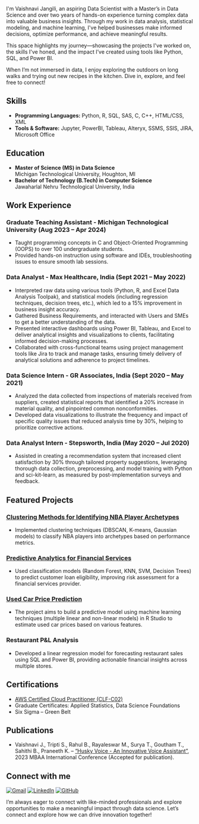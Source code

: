 
I'm Vaishnavi Jangili, an aspiring Data Scientist with a Master’s in Data Science and over two years of hands-on experience turning complex data into valuable business insights. Through my work in data analysis, statistical modeling, and machine learning, I've helped businesses make informed decisions, optimize performance, and achieve meaningful results.

This space highlights my journey—showcasing the projects I've worked on, the skills I've honed, and the impact I’ve created using tools like Python, SQL, and Power BI.

When I’m not immersed in data, I enjoy exploring the outdoors on long walks and trying out new recipes in the kitchen. Dive in, explore, and feel free to connect!

## Skills
- **Programming Languages:** Python, R, SQL, SAS, C, C++, HTML/CSS, XML
- **Tools & Software:** Jupyter, PowerBI, Tableau, Alteryx, SSMS, SSIS, JIRA, Microsoft Office

## Education
- **Master of Science (MS) in Data Science**  
  Michigan Technological University, Houghton, MI
- **Bachelor of Technology (B.Tech) in Computer Science**  
  Jawaharlal Nehru Technological University, India

## Work Experience

### Graduate Teaching Assistant - Michigan Technological University (Aug 2023 – Apr 2024)
- Taught programming concepts in C and Object-Oriented Programming (OOPS) to over 100 undergraduate students.
- Provided hands-on instruction using software and IDEs, troubleshooting issues to ensure smooth lab sessions.

### Data Analyst - Max Healthcare, India (Sept 2021 – May 2022)
- Interpreted raw data using various tools (Python, R, and Excel Data Analysis Toolpak), and statistical models (including regression techniques, decision trees, etc.), which led to a 15% improvement in business insight accuracy.
- Gathered Business Requirements, and interacted with Users and SMEs to get a better understanding of the data.
- Presented interactive dashboards using Power BI, Tableau, and Excel to deliver analytical insights and visualizations to clients, facilitating informed decision-making processes.
- Collaborated with cross-functional teams using project management tools like Jira to track and manage tasks, ensuring timely delivery of analytical solutions and adherence to project timelines.

### Data Science Intern - GR Associates, India (Sept 2020 – May 2021)
- Analyzed the data collected from inspections of materials received from suppliers, created statistical reports that identified a 20% increase in material quality, and pinpointed common nonconformities.
- Developed data visualizations to illustrate the frequency and impact of specific quality issues that reduced analysis time by 30%, helping to prioritize corrective actions.

### Data Analyst Intern - Stepsworth, India (May 2020 – Jul 2020)
- Assisted in creating a recommendation system that increased client satisfaction by 30% through tailored property suggestions, leveraging thorough data collection, preprocessing, and model training with Python and sci-kit-learn, as measured by post-implementation surveys and feedback.

## Featured Projects

### [Clustering Methods for Identifying NBA Player Archetypes](https://github.com/vjangili-26/Clustering-methods-for-identifying-NBA-player-archetypes)
- Implemented clustering techniques (DBSCAN, K-means, Gaussian models) to classify NBA players into archetypes based on performance metrics.

### [Predictive Analytics for Financial Services](https://github.com/vjangili-26/Predictive-Analytics-for-Financial-Services-)
- Used classification models (Random Forest, KNN, SVM, Decision Trees) to predict customer loan eligibility, improving risk assessment for a financial services provider.

### [Used Car Price Prediction](https://github.com/vjangili-26/Use-car-price-prediction)
- The project aims to build a predictive model using machine learning techniques (multiple linear and non-linear models) in R Studio to estimate used car prices based on various features.

### Restaurant P&L Analysis
- Developed a linear regression model for forecasting restaurant sales using SQL and Power BI, providing actionable financial insights across multiple stores.

## Certifications
- [AWS Certified Cloud Practitioner (CLF-C02)](https://www.credly.com/badges/2ad23967-ccbb-4369-b0d0-77347afb1510/public_url)
- Graduate Certificates: Applied Statistics, Data Science Foundations
- Six Sigma – Green Belt

## Publications
- Vaishnavi J., Tripti S., Rahul B., Rayaleswar M., Surya T., Goutham T., Sahithi B., Praneeth K. – [“Husky Voice - An Innovative Voice Assistant”](https://cdn.ymaws.com/mbaainternational.site-ym.com/resource/resmgr/2023_conference/archived_programs/MBAAI_program_2023_with_awar.pdf), 2023 MBAA International Conference (Accepted for publication).

## Connect with me

[![Gmail](https://img.shields.io/badge/Gmail-D14836?style=for-the-badge&logo=gmail&logoColor=white)](mailto:vjangili@mtu.edu)
[![LinkedIn](https://img.shields.io/badge/LinkedIn-%230077B5.svg?style=for-the-badge&logo=linkedin&logoColor=white)](https://linkedin.com/in/vaishnavi-jangili)
[![GitHub](https://img.shields.io/badge/GitHub-%23121011.svg?style=for-the-badge&logo=github&logoColor=white)](https://github.com/vjangili-26)

I’m always eager to connect with like-minded professionals and explore opportunities to make a meaningful impact through data science. Let’s connect and explore how we can drive innovation together!

